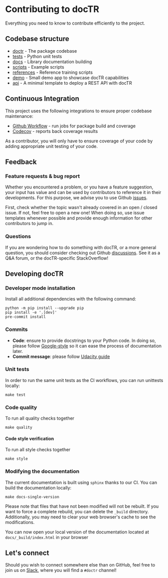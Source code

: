 # Contributing to docTR

Everything you need to know to contribute efficiently to the project.

## Codebase structure

- [doctr](https://github.com/mindee/doctr/blob/main/doctr) - The package codebase
- [tests](https://github.com/mindee/doctr/blob/main/tests) - Python unit tests
- [docs](https://github.com/mindee/doctr/blob/main/docs) - Library documentation building
- [scripts](https://github.com/mindee/doctr/blob/main/scripts) - Example scripts
- [references](https://github.com/mindee/doctr/blob/main/references) - Reference training scripts
- [demo](https://github.com/mindee/doctr/blob/main/demo) - Small demo app to showcase docTR capabilities
- [api](https://github.com/mindee/doctr/blob/main/api) - A minimal template to deploy a REST API with docTR

## Continuous Integration

This project uses the following integrations to ensure proper codebase maintenance:

- [Github Workflow](https://help.github.com/en/actions/configuring-and-managing-workflows/configuring-a-workflow) - run jobs for package build and coverage
- [Codecov](https://codecov.io/) - reports back coverage results

As a contributor, you will only have to ensure coverage of your code by adding appropriate unit testing of your code.

## Feedback

### Feature requests & bug report

Whether you encountered a problem, or you have a feature suggestion, your input has value and can be used by contributors to reference it in their developments. For this purpose, we advise you to use Github [issues](https://github.com/mindee/doctr/issues).

First, check whether the topic wasn't already covered in an open / closed issue. If not, feel free to open a new one! When doing so, use issue templates whenever possible and provide enough information for other contributors to jump in.

### Questions

If you are wondering how to do something with docTR, or a more general question, you should consider checking out Github [discussions](https://github.com/mindee/doctr/discussions). See it as a Q&A forum, or the docTR-specific StackOverflow!

## Developing docTR

### Developer mode installation

Install all additional dependencies with the following command:

```shell
python -m pip install --upgrade pip
pip install -e '.[dev]'
pre-commit install
```

### Commits

- **Code**: ensure to provide docstrings to your Python code. In doing so, please follow [Google-style](https://sphinxcontrib-napoleon.readthedocs.io/en/latest/example_google.html) so it can ease the process of documentation later.
- **Commit message**: please follow [Udacity guide](http://udacity.github.io/git-styleguide/)

### Unit tests

In order to run the same unit tests as the CI workflows, you can run unittests locally:

```shell
make test
```

### Code quality

To run all quality checks together

```shell
make quality
```

#### Code style verification

To run all style checks together

```shell
make style
```

### Modifying the documentation

The current documentation is built using `sphinx` thanks to our CI.
You can build the documentation locally:

```shell
make docs-single-version
```

Please note that files that have not been modified will not be rebuilt. If you want to force a complete rebuild, you can delete the `_build` directory. Additionally, you may need to clear your web browser's cache to see the modifications.

You can now open your local version of the documentation located at `docs/_build/index.html` in your browser

## Let's connect

Should you wish to connect somewhere else than on GitHub, feel free to join us on [Slack](https://join.slack.com/t/mindee-community/shared_invite/zt-uzgmljfl-MotFVfH~IdEZxjp~0zldww), where you will find a `#doctr` channel!
